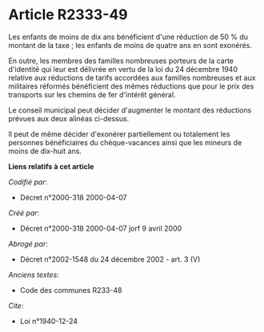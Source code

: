 # Article R2333-49

Les enfants de moins de dix ans bénéficient d'une réduction de 50 % du montant de la taxe ; les enfants de moins de quatre
ans en sont exonérés.

En outre, les membres des familles nombreuses porteurs de la carte d'identité qui leur est délivrée en vertu de la loi du 24
décembre 1940 relative aux réductions de tarifs accordées aux familles nombreuses et aux militaires réformés bénéficient des
mêmes réductions que pour le prix des transports sur les chemins de fer d'intérêt général.

Le conseil municipal peut décider d'augmenter le montant des réductions prévues aux deux alinéas ci-dessus.

Il peut de même décider d'exonérer partiellement ou totalement les personnes bénéficiaires du chèque-vacances ainsi que les
mineurs de moins de dix-huit ans.

**Liens relatifs à cet article**

_Codifié par_:

  - Décret n°2000-318 2000-04-07

_Créé par_:

  - Décret n°2000-318 2000-04-07 jorf 9 avril 2000

_Abrogé par_:

  - Décret n°2002-1548 du 24 décembre 2002 - art. 3 (V)

_Anciens textes_:

  - Code des communes R233-48

_Cite_:

  - Loi n°1940-12-24
